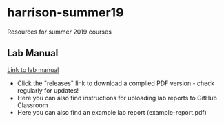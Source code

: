 # harrison-summer19
Resources for summer 2019 courses

## Lab Manual
[Link to lab manual](https://github.com/naharrison/physics1-2_lab-manual)
* Click the "releases" link to download a compiled PDF version - check regularly for updates!
* Here you can also find instructions for uploading lab reports to GitHub Classroom
* Here you can also find an example lab report (example-report.pdf)
